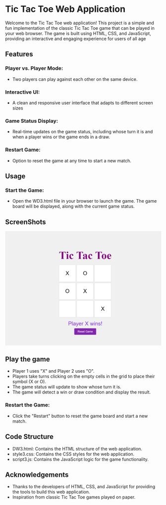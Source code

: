 
# Tic Tac Toe Web Application
Welcome to the Tic Tac Toe web application! This project is a simple and fun implementation of the classic Tic Tac Toe game that can be played in your web browser. The game is built using HTML, CSS, and JavaScript, providing an interactive and engaging experience for users of all age

## Features

### Player vs. Player Mode: 
- Two players can play against each other on the same device.
### Interactive UI:
- A clean and responsive user interface that adapts to different screen sizes
### Game Status Display: 
- Real-time updates on the game status, including whose turn it is and when a player wins or the game ends in a draw.
### Restart Game: 
- Option to reset the game at any time to start a new match.

## Usage
### Start the Game:
- Open the WD3.html file in your browser to launch the game. The game board will be displayed, along with the current game status.

## ScreenShots
![App Screenshot](https://github.com/Sivani-Dangudubiyyam/Prasunet_WD_03/blob/main/Preview.png)


## Play the game
- Player 1 uses "X" and Player 2 uses "O".
- Players take turns clicking on the empty cells in the grid to place their symbol (X or O).
- The game status will update to show whose turn it is.
- The game will detect a win or draw condition and display the result.
### Restart the Game:
- Click the "Restart" button to reset the game board and start a new match.

## Code Structure
- DW3.html: Contains the HTML structure of the web application.
- style3.css: Contains the CSS styles for the web application.
- script3.js: Contains the JavaScript logic for the game functionality.
## Acknowledgements

 - Thanks to the developers of HTML, CSS, and JavaScript for providing the tools to build this web application.
- Inspiration from classic Tic Tac Toe games played on paper.

